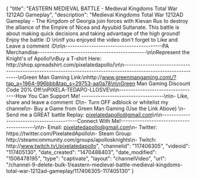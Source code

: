 {
    "title": "EASTERN MEDIEVAL BATTLE - Medieval Kingdoms Total War 1212AD Gameplay",
    "description": "Medieval Kingdoms Total War 1212AD Gameplay - The Kingdom of Georgia join forces with Kievan Rus to destroy the alliance of the Empire of Nicea and Ayyubid Sultanate.  This battle is about making quick decisions and taking advantage of the high ground!  Enjoy the battle :D  \n\nIf you enjoyed the video don't forget to Like and Leave a comment :D\n\n-----------------------------------------PA Merchandise----------------------------------------------\n\nRepresent the Knight's of Apollo!\nBuy a T-shirt Here: http:\/\/shop.spreadshirt.com\/pixelatedapollo\/\n\n---------------------------------------------------------------------------------------------------------------\nGreen Man Gaming Link:\nhttp:\/\/www.greenmangaming.com\/?tap_a=1964-996bbb&tap_s=29753-aa0a78\n\nGreen Man Gaming Discount Code 20% Off:\nPIXELA-TEDAPO-LLOSVE\n\n----------------------------------How You Can Support Me! -----------------------------------\n\n- Like, share and leave a comment :D\n- Turn OFF adblock or whitelist my channel\n- Buy a Game from Green Man Gaming (Use the Link Above) \n- Send me a GREAT battle Replay: pixelatedapollo@gmail.com\n\n------------------------------------------Connect With Me!-----------------------------------------\n\n- Email: pixelatedapollo@gmail.com\n- Twitter: https:\/\/twitter.com\/PixelatedApollo\n- Steam Group:  http:\/\/steamcommunity.com\/groups\/apollosknights\n- Twitch: http:\/\/www.twitch.tv\/pixelatedapollo",
    "channelid": "117406305",
    "videoid": "117405130",
    "date_created": "1470488403",
    "date_modified": "1506478195",
    "type": "captivate",
    "layout": "channelVideo",
    "url": "\/channel-9-delete-bulk-1\/eastern-medieval-battle-medieval-kingdoms-total-war-1212ad-gameplay\/117406305-117405130"
}